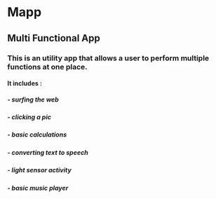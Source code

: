 # Mapp
## Multi Functional App

### This is an utility app that allows a user to perform multiple functions at one place.

#### It includes : 
##### - surfing the web
##### - clicking a pic
##### - basic calculations
##### - converting text to speech
##### - light sensor activity
##### - basic music player
